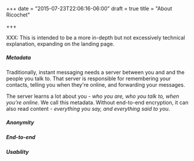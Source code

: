 +++
date = "2015-07-23T22:06:16-06:00"
draft = true
title = "About Ricochet"

+++

XXX: This is intended to be a more in-depth but not excessively technical explanation, expanding on the landing page.

##### Metadata

Traditionally, instant messaging needs a server between you and and the people you talk to. That server is responsible for remembering your contacts, telling you when they're online, and forwarding your messages.

The server learns a lot about you - *who you are, who you talk to, when you're online*. We call this metadata. Without end-to-end encryption, it can also read content - *everything you say, and everything said to you*.

##### Anonymity


##### End-to-end


##### Usability
